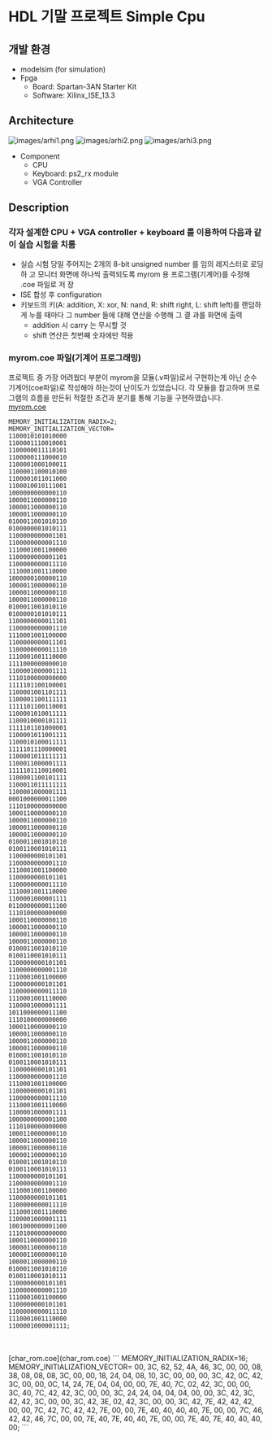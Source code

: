 # HDL 기말 프로젝트 Simple Cpu
## 개발 환경
- modelsim (for simulation)
- Fpga
    - Board: Spartan-3AN Starter Kit
    - Software: Xilinx_ISE_13.3
## Architecture
![images/arhi1.png](images/archi1.png)
![images/arhi2.png](images/archi2.png)
![images/arhi3.png](images/archi3.png)
- Component
    - CPU
    - Keyboard: ps2_rx module
    - VGA Controller
## Description
### 각자 설계한 CPU + VGA controller + keyboard 를 이용하여 다음과 같이 실습 시험을 치룸
- 실습 시험 당일 주어지는 2개의 8-bit unsigned number 를 임의 레지스터로 로딩하 고 모니터 화면에 하나씩 출력되도록 myrom 용 프로그램(기계어)를 수정해 .coe 파일로 저 장
- ISE 합성 후 configuration
- 키보드의 키(A: addition, X: xor, N: nand, R: shift right, L: shift left)를 랜덤하게 누를 때마다 그 number 들에 대해 연산을 수행해 그 결 과를 화면에 출력
    - addition 시 carry 는 무시할 것
    - shift 연산은 첫번째 숫자에만 적용
### myrom.coe 파일(기계어 프로그래밍)
프로젝트 중 가장 어려웠더 부분이 myrom을 모듈(.v파일)로서 구현하는게 아닌 순수 기계어(coe파일)로 작성해야 하는것이 난이도가 있었습니다.
각 모듈을 참고하며 프로그램의 흐름을 만든뒤 적절한 조건과 분기를 통해 기능을 구현하였습니다.
<br>
[myrom.coe](myrom.coe)
```
MEMORY_INITIALIZATION_RADIX=2;
MEMORY_INITIALIZATION_VECTOR=
1100010101010000  	
1100001110010001  	          
1100000011110101  	
1100000111000010  	
1100001000100011  	
1100001100010100  	
1100001011011000  	
1100010010111001 	
1000000000000110  	
1000011000000110  	
1000011000000110  	
1000011000000110  	
0100011001010110  	
0100000001010111 	
1100000000001101  	
1100000000001110  	
1110001001100000 	
1100000000001101  	
1100000000011110  	
1110001001110000 	
1000000100000110  	
1000011000000110  	
1000011000000110  	
1000011000000110  	
0100011001010110  	
0100000101010111  	
1100000000011101  	
1100000000001110  	
1110001001100000  	
1100000000011101  	
1100000000011110  	
1110001001110000  	
1111000000000010  	 
1100001000001111  	
1110100000000000  	
1111101100100001  	
1100001001101111  	
1100001100111111  	
1111101100110001  	  
1100001010011111  	 
1100010000101111  	 
1111101101000001  	 
1100001011001111  	 
1100010100011111  	    
1111101110000001  	 
1100001011111111  	 
1100011000001111  	   
1111101110010001  	 
1100001100101111  	 
1100011011111111  	  
1100001000001111  	 
0001000000011100   	
1110100000000000  	
1000110000000110  	
1000011000000110  	
1000011000000110  	
1000011000000110  	 
0100011001010110  	
0100110001010111  	
1100000000101101  	
1100000000001110  	
1110001001100000  	
1100000000101101  	
1100000000011110  	
1110001001110000 	
1100001000001111  	 
0110000000011100   	 
1110100000000000  	
1000110000000110  	
1000011000000110  	
1000011000000110  	 
1000011000000110  	
0100011001010110  	
0100110001010111  	
1100000000101101  	
1100000000001110  	
1110001001100000  	
1100000000101101  	
1100000000011110  	
1110001001110000  	
1100001000001111  	 
1011000000011100	
1110100000000000  	
1000110000000110  	
1000011000000110  	 
1000011000000110  	 
1000011000000110  	 
0100011001010110  	
0100110001010111  	
1100000000101101  	
1100000000001110  	
1110001001100000  	
1100000000101101  	
1100000000011110  	
1110001001110000  	
1100001000001111 	 
1000000000001100  	  
1110100000000000  	
1000110000000110  	 
1000011000000110  	 
1000011000000110  	 
1000011000000110  	 
0100011001010110  	
0100110001010111  	
1100000000101101  	
1100000000001110  	
1110001001100000  	
1100000000101101  	
1100000000011110  	
1110001001110000  	
1100001000001111	
1001000000001100  	
1110100000000000  	
1000110000000110  	
1000011000000110  	
1000011000000110  	
1000011000000110  	
0100011001010110  	
0100110001010111  	
1100000000101101  	
1100000000001110  	
1110001001100000  	
1100000000101101  	
1100000000011110  	
1110001001110000  	
1100001000001111;  	
```
</br>
<br>
[char_rom.coe](char_rom.coe)
```
MEMORY_INITIALIZATION_RADIX=16;
MEMORY_INITIALIZATION_VECTOR=
00, 3C, 62, 52, 4A, 46, 3C, 00,	
00, 08, 38, 08, 08, 08, 3C, 00,	
00, 18, 24, 04, 08, 10, 3C, 00,	
00, 00, 3C, 42, 0C, 42, 3C, 00,
00, 0C, 14, 24, 7E, 04, 04, 00,	
00, 7E, 40, 7C, 02, 42, 3C, 00,	
00, 3C, 40, 7C, 42, 42, 3C, 00,	
00, 3C, 24, 24, 04, 04, 04, 00,	
00, 3C, 42, 3C, 42, 42, 3C, 00,	
00, 3C, 42, 3E, 02, 42, 3C, 00,
00, 3C, 42, 7E, 42, 42, 42, 00,	
00, 7C, 42, 7C, 42, 42, 7E, 00,	
00, 7E, 40, 40, 40, 40, 7E, 00,	
00, 7C, 46, 42, 42, 46, 7C, 00, 	
00, 7E, 40, 7E, 40, 40, 7E, 00, 	 
00, 7E, 40, 7E, 40, 40, 40, 00;	
```
</br>